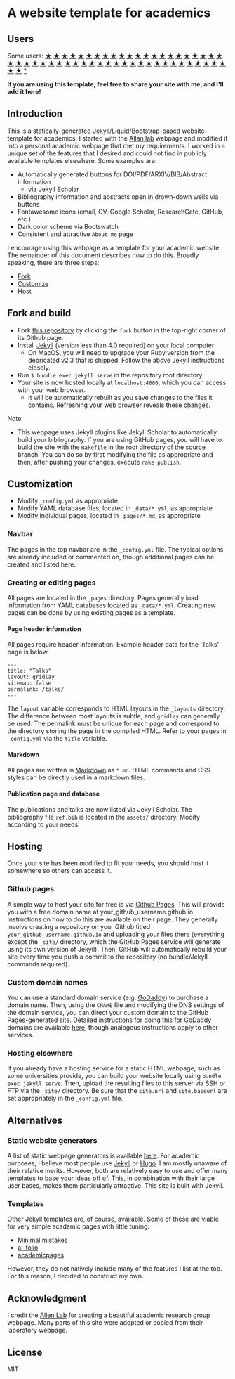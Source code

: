 # A website template for academics

## Users

Some users:
<a href="https://ilafly.github.io/" target="_blank">★</a>
<a href="https://i-vesseg.github.io/" target="_blank">★</a>
<a href="https://xfangsn.github.io/" target="_blank">★</a>
<a href="https://joshuagob.github.io" target="_blank">★</a>
<a href="https://bczheng.com/" target="_blank">★</a>
<a href="https://bazilinskyy.github.io/" target="_blank">★</a>
<a href="https://www.coreytcallaghan.com/" target="_blank">★</a>
<a href="https://minseoksong.github.io/" target="_blank">★</a>
<a href="https://acme-group-cmu.github.io/" target="_blank">★</a>
<a href="https://barrylee36.github.io/" target="_blank">★</a>
<a href="https://adisun94.github.io/" target="_blank">★</a>
<a href="https://comp-physics.group" target="_blank">★</a>
<a href="https://spike.doc.ic.ac.uk/" target="_blank">★</a>
<a href="http://www.msc.univ-paris-diderot.fr/~berhanu/" target="_blank">★</a>
<a href="https://mashadab.github.io/" target="_blank">★</a>
<a href="https://home.iitk.ac.in/~lalit/" target="_blank">★</a>
<a href="https://ethan-pickering.github.io/" target="_blank">★</a>
<a href="https://pedro-dm-gomes.github.io/" target="_blank">★</a>
<a href="https://3tbk.github.io/3tbk/" target="_blank">★</a>
<a href="https://felipesua.github.io/" target="_blank">★</a>
<a href="https://shivvrat.github.io/" target="_blank">★</a>
<a href="https://ritamraha.github.io/" target="_blank">★</a>
<a href="https://matsesseldeurs.github.io/" target="_blank">★</a>
<a href="https://michelleblom.github.io/" target="_blank">★</a>
<a href="https://jrd971000.github.io/" target="_blank">★</a>
<a href="https://melashri.net/" target="_blank">★</a>
<a href="https://sahatulika15.github.io" target="_blank">★</a>
<a href="https://mzhanglab.github.io" target="_blank">★</a>
<a href="https://soar-lab.github.io" target="_blank">★</a>
<a href="https://azharghafoor.github.io/" target="_blank">★</a>
<a href="https://hyunwoo.info/" target="_blank">★</a>
<a href="https://computervision0.github.io/" target="_blank">★</a>
<a href="https://adrashid.github.io/personal-webpage/index.html" target="_blank">★</a>
<a href="https://aleemkhan62.github.io/" target="_blank">★</a>
<a href="https://vaibhavb007.github.io/" target="_blank">★</a>
<a href="https://gabry993.github.io/" target="_blank">★</a>
<a href="https://shantnuu.github.io/" target="_blank">★</a>
<a href="https://wenbinluomath.github.io/" target="_blank">★</a>
<a href="https://aibio-lab.github.io/" target="_blank">★</a>
<a href="https://shantnuu.github.io/" target="_blank">★</a>
<a href="https://wenbinluomath.github.io/" target="_blank">★</a>
<a href="https://dartsushi.github.io/" target="_blank">★</a>
<a href="https://efstathia-soufleri.github.io/" target="_blank">★</a>
<a href="https://zchoffin.github.io/" target="_blank">★</a>
<a href="https://wangyb97.github.io/" target="_blank">★</a>
<a href="https://sgleem.github.io/" target="_blank">★</a>
<a href="https://has97.github.io/" target="_blank">★</a>
<a href="https://albertgassol1.github.io/" target="_blank">★</a>
<a href="https://seanpark05.github.io/" target="_blank">★</a>
<a href="https://miki998.github.io/" target="_blank">★</a>
<a href="https://wilfonba.github.io/" target="_blank">★</a>
<a href="https://saharnazb.github.io/" target="_blank">*</a>

__If you are using this template, feel free to share your site with me, and I'll add it here!__

## Introduction 

This is a statically-generated Jekyll/Liquid/Bootstrap-based website template for academics.
I started with the [Allan lab](https://www.allanlab.org/) webpage and modified it into a personal academic webpage that met my requirements.
I worked in a unique set of the features that I desired and could not find in publicly available templates elsewhere.
Some examples are:

* Automatically generated buttons for DOI/PDF/ARXIV/BIB/Abstract information
  * via Jekyll Scholar
* Bibliography information and abstracts open in drown-down wells via buttons
* Fontawesome icons (email, CV, Google Scholar, ResearchGate, GitHub, etc.)
* Dark color scheme via Bootswatch
* Consistent and attractive `About me` page

I encourage using this webpage as a template for your academic website.
The remainder of this document describes how to do this.
Broadly speaking, there are three steps:

* [Fork](#fork-and-build)
* [Customize](#customization)
* [Host](#hosting)

## Fork and build

* Fork [this repository](https://github.com/sbryngelson/sbryngelson.github.io) by clicking the `fork` button in the top-right corner of its Github page.
* Install [Jekyll](https://jekyllrb.com/docs/installation/)  (version less than 4.0 required) on your local computer
    * On MacOS, you will need to upgrade your Ruby version from the depricated v2.3 that is shipped. Follow the above Jekyll instructions closely.
* Run `$ bundle exec jekyll serve` in the repository root directory
* Your site is now hosted locally at `localhost:4000`, which you can access with your web browser.
   * It will be automatically rebuilt as you save changes to the files it contains.
   Refreshing your web browser reveals these changes.

Note:
* This webpage uses Jekyll plugins like Jekyll Scholar to automatically build your bibliography. 
  If you are using GitHub pages, you will have to build the site with the `Rakefile` in the root directory of the source branch.
  You can do so by first modifying the file as appropriate and then, after pushing your changes, execute `rake publish`.

## Customization

* Modify `_config.yml` as appropriate
* Modify YAML database files, located in `_data/*.yml`, as appropriate
* Modify individual pages, located in `_pages/*.md`, as appropriate

### Navbar

The pages in the top navbar are in the `_config.yml` file.
The typical options are already included or commented on, though additional pages can be created and listed here.

### Creating or editing pages

All pages are located in the `_pages` directory.
Pages generally load information from YAML databases located as `_data/*.yml`.
Creating new pages can be done by using existing pages as a template.

#### Page header information

All pages require header information.
Example header data for the 'Talks' page is below.
```
---
title: "Talks"
layout: gridlay
sitemap: false
permalink: /talks/
---
```
The `layout` variable corresponds to HTML layouts in the `_layouts` directory.
The difference between most layouts is subtle, and `gridlay` can generally be used.
The permalink must be unique for each page and correspond to the directory storing the page in the compiled HTML.
Refer to your pages in `_config.yml` via the `title` variable.

#### Markdown

All pages are written in [Markdown](https://github.com/adam-p/markdown-here/wiki/Markdown-Cheatsheet) as `*.md`.
HTML commands and CSS styles can be directly used in a markdown files.

#### Publication page and database

The publications and talks are now listed via Jekyll Scholar.
The bibliography file `ref.bib` is located in the `assets/` directory.
Modify according to your needs.

## Hosting

Once your site has been modified to fit your needs, you should host it somewhere so others can access it.

### Github pages

A simple way to host your site for free is via [Github Pages](https://pages.github.com/).
This will provide you with a free domain name at your_github_username.github.io.
Instructions on how to do this are available on their page.
They generally involve creating a repository on your Github titled `your_github_username.github.io` and uploading your files there (everything except the `_site/` directory, which the GitHub Pages service will generate using its own version of Jekyll).
Then, GitHub will automatically rebuild your site every time you push a commit to the repository (no bundle/Jekyll commands required).

### Custom domain names

You can use a standard domain service (e.g. [GoDaddy](https://www.godaddy.com/)) to purchase a domain name.
Then, using the `CNAME` file and modifying the DNS settings of the domain service, you can direct your custom domain to the GitHub Pages-generated site.
Detailed instructions for doing this for GoDaddy domains are available [here](https://hackernoon.com/how-to-set-up-godaddy-domain-with-github-pages-a9300366c7b), though analogous instructions apply to other services.

### Hosting elsewhere

If you already have a hosting service for a static HTML webpage, such as some universities provide, you can build your website locally using `bundle exec jekyll serve`.
Then, upload the resulting files to this server via SSH or FTP via the `_site/` directory.
Be sure that the `site.url` and `site.baseurl` are set appropriately in the `_config.yml` file.

## Alternatives

### Static website generators

A list of static webpage generators is available [here](https://www.staticgen.com/).
For academic purposes, I believe most people use [Jekyll](https://jekyllrb.com/) or [Hugo](https://gohugo.io/).
I am mostly unaware of their relative merits.
However, both are relatively easy to use and offer many templates to base your ideas off of.
This, in combination with their large user bases, makes them particularly attractive.
This site is built with Jekyll.

### Templates

Other Jekyll templates are, of course, available.
Some of these are viable for very simple academic pages with little tuning:
* [Minimal mistakes](https://mmistakes.github.io/minimal-mistakes/)
* [al-folio](https://github.com/alshedivat/al-folio)
* [academicpages](https://academicpages.github.io/)

However, they do not natively include many of the features I list at the top.
For this reason, I decided to construct my own.

## Acknowledgment

I credit the [Allen Lab](https://www.allanlab.org/) for creating a beautiful academic research group webpage.
Many parts of this site were adopted or copied from their laboratory webpage.

## License

MIT
